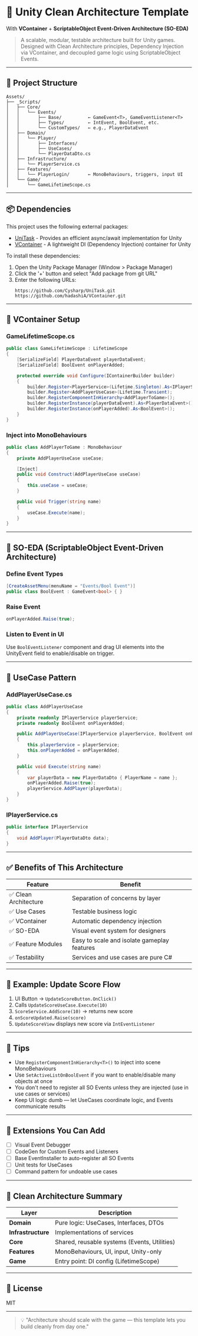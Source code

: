 # 🧠 Unity Clean Architecture Template  
With **VContainer** + **ScriptableObject Event-Driven Architecture (SO-EDA)**

> A scalable, modular, testable architecture built for Unity games. Designed with Clean Architecture principles, Dependency Injection via VContainer, and decoupled game logic using ScriptableObject Events.

---

## 📂 Project Structure

```
Assets/
├── _Scripts/
│   ├── Core/
│   │   └── Events/
│   │       ├── Base/          ← GameEvent<T>, GameEventListener<T>
│   │       ├── Types/         ← IntEvent, BoolEvent, etc.
│   │       └── CustomTypes/   ← e.g., PlayerDataEvent
│   ├── Domain/
│   │   └── Player/
│   │       ├── Interfaces/
│   │       ├── UseCases/
│   │       └── PlayerDataDto.cs
│   ├── Infrastructure/
│   │   └── PlayerService.cs
│   ├── Features/
│   │   └── PlayerLogin/       ← MonoBehaviours, triggers, input UI
│   └── Game/
│       └── GameLifetimeScope.cs
```

---

## 📦 Dependencies

This project uses the following external packages:

- [UniTask](https://github.com/Cysharp/UniTask) - Provides an efficient async/await implementation for Unity
- [VContainer](https://github.com/hadashiA/VContainer) - A lightweight DI (Dependency Injection) container for Unity

To install these dependencies:

1. Open the Unity Package Manager (Window > Package Manager)
2. Click the '+' button and select "Add package from git URL"
3. Enter the following URLs:
   ```
   https://github.com/Cysharp/UniTask.git
   https://github.com/hadashiA/VContainer.git
   ```

---

## 🔌 VContainer Setup

### GameLifetimeScope.cs
```csharp
public class GameLifetimeScope : LifetimeScope
{
    [SerializeField] PlayerDataEvent playerDataEvent;
    [SerializeField] BoolEvent onPlayerAdded;

    protected override void Configure(IContainerBuilder builder)
    {
        builder.Register<PlayerService>(Lifetime.Singleton).As<IPlayerService>();
        builder.Register<AddPlayerUseCase>(Lifetime.Transient);
        builder.RegisterComponentInHierarchy<AddPlayerToGame>();
        builder.RegisterInstance(playerDataEvent).As<PlayerDataEvent>();
        builder.RegisterInstance(onPlayerAdded).As<BoolEvent>();
    }
}
```

### Inject into MonoBehaviours
```csharp
public class AddPlayerToGame : MonoBehaviour
{
    private AddPlayerUseCase useCase;

    [Inject]
    public void Construct(AddPlayerUseCase useCase)
    {
        this.useCase = useCase;
    }

    public void Trigger(string name)
    {
        useCase.Execute(name);
    }
}
```

---

## 🧠 SO-EDA (ScriptableObject Event-Driven Architecture)

### Define Event Types
```csharp
[CreateAssetMenu(menuName = "Events/Bool Event")]
public class BoolEvent : GameEvent<bool> { }
```

### Raise Event
```csharp
onPlayerAdded.Raise(true);
```

### Listen to Event in UI
Use `BoolEventListener` component and drag UI elements into the UnityEvent field to enable/disable on trigger.

---

## 🧪 UseCase Pattern

### AddPlayerUseCase.cs
```csharp
public class AddPlayerUseCase
{
    private readonly IPlayerService playerService;
    private readonly BoolEvent onPlayerAdded;

    public AddPlayerUseCase(IPlayerService playerService, BoolEvent onPlayerAdded)
    {
        this.playerService = playerService;
        this.onPlayerAdded = onPlayerAdded;
    }

    public void Execute(string name)
    {
        var playerData = new PlayerDataDto { PlayerName = name };
        onPlayerAdded.Raise(true);
        playerService.AddPlayer(playerData);
    }
}
```

### IPlayerService.cs
```csharp
public interface IPlayerService
{
    void AddPlayer(PlayerDataDto data);
}
```

---

## ✅ Benefits of This Architecture

| Feature | Benefit |
|--------|---------|
| ✅ Clean Architecture | Separation of concerns by layer |
| ✅ Use Cases | Testable business logic |
| ✅ VContainer | Automatic dependency injection |
| ✅ SO-EDA | Visual event system for designers |
| ✅ Feature Modules | Easy to scale and isolate gameplay features |
| ✅ Testability | Services and use cases are pure C# |

---

## 🧩 Example: Update Score Flow

1. UI Button → `UpdateScoreButton.OnClick()`
2. Calls `UpdateScoreUseCase.Execute(10)`
3. `ScoreService.AddScore(10)` → returns new score
4. `onScoreUpdated.Raise(score)`
5. `UpdateScoreView` displays new score via `IntEventListener`

---

## 🧠 Tips

- Use `RegisterComponentInHierarchy<T>()` to inject into scene MonoBehaviours
- Use `SetActiveListOnBoolEvent` if you want to enable/disable many objects at once
- You don't need to register all SO Events unless they are injected (use in use cases or services)
- Keep UI logic dumb — let UseCases coordinate logic, and Events communicate results

---

## 🔧 Extensions You Can Add

- [ ] Visual Event Debugger
- [ ] CodeGen for Custom Events and Listeners
- [ ] Base EventInstaller to auto-register all SO Events
- [ ] Unit tests for UseCases
- [ ] Command pattern for undoable use cases

---

## 🧠 Clean Architecture Summary

| Layer | Description |
|-------|-------------|
| **Domain** | Pure logic: UseCases, Interfaces, DTOs |
| **Infrastructure** | Implementations of services |
| **Core** | Shared, reusable systems (Events, Utilities) |
| **Features** | MonoBehaviours, UI, input, Unity-only |
| **Game** | Entry point: DI config (LifetimeScope) |

---

## 📄 License

MIT

---

> 💡 "Architecture should scale with the game — this template lets you build cleanly from day one."
